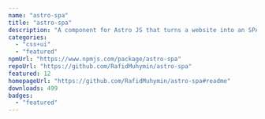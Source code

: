 ```yaml
---
name: "astro-spa"
title: "astro-spa"
description: "A component for Astro JS that turns a website into an SPA"
categories:
  - "css+ui"
  - "featured"
npmUrl: "https://www.npmjs.com/package/astro-spa"
repoUrl: "https://github.com/RafidMuhymin/astro-spa"
featured: 12
homepageUrl: "https://github.com/RafidMuhymin/astro-spa#readme"
downloads: 499
badges:
  - "featured"
---
```


